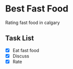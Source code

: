 # Best Fast Food

Rating fast food in calgary

## Task List
- [x] Eat fast food
- [x] Discuss
- [x] Rate
